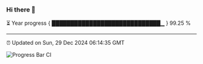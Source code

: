 ### Hi there 👋

⏳ Year progress { █████████████████████████████▁ } 99.25 %

---

⏰ Updated on Sun, 29 Dec 2024 06:14:35 GMT

![Progress Bar CI](https://github.com/code-lakshay/GitHub-Actions-Demo/workflows/Progress%20Bar%20CI/badge.svg)
